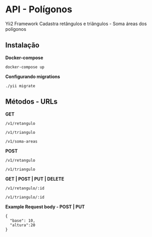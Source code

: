 # API - Polígonos
Yii2 Framework
Cadastra retângulos e triângulos - Soma áreas dos polígonos




## Instalação

**Docker-compose**

```
docker-compose up
```

**Configurando migrations**

```
./yii migrate
```

## Métodos - URLs



**GET**


`/v1/retangulo`


`/v1/triangulo`


`/v1/soma-areas`


**POST**


`/v1/retangulo`


`/v1/triangulo`


**GET | POST | PUT | DELETE**


`/v1/retangulo/:id`


`/v1/triangulo/:id`


**Example Request body - POST | PUT**


```
{
  "base": 10,
  "altura":20
}
```

